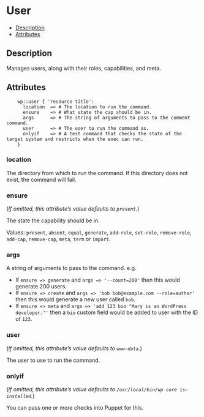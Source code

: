 # User

* [Description](/classes/user.html#description)
* [Attributes](/classes/user.html#attributes)

## Description

Manages users, along with their roles, capabilities, and meta.

## Attributes
```puppet
    wp::user { 'resource title':
      location  => # The location to run the command.
      ensure    => # What state the cap should be in.
      args      => # The string of arguments to pass to the comment command.
      user      => # The user to run the command as.
      onlyif    => # A test command that checks the state of the target system and restricts when the exec can run.
    }
```

### location

The directory from which to run the command. If this directory does not exist, the command will fail.

### ensure

(*If omitted, this attribute’s value defaults to `present`.*)

The state the capability should be in.

Values: `present`, `absent`, `equal`, `generate`, `add-role`, `set-role`, `remove-role`, `add-cap`, `remove-cap`, `meta`, `term` or `import`.

### args

A string of arguments to pass to the command. e.g.
* If `ensure => generate` and `args => '--count=200'` then this would generate 200 users.
* If `ensure => create` and `args => 'bob bob@example.com --role=author'` then this would generate a new user called `bob`.
* If `ensure => meta` and `args => 'add 123 bio "Mary is an WordPress developer."'` then a `bio` custom field would be added to user with the ID of `123`.

### user

(*If omitted, this attribute’s value defaults to `www-data`.*)

The user to use to run the command.

### onlyif

(*If omitted, this attribute’s value defaults to `/usr/local/bin/wp core is-installed`.*)

You can pass one or more checks into Puppet for this.
